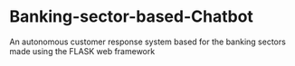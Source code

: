 # Banking-sector-based-Chatbot
An autonomous customer response system based for the banking sectors made using the FLASK web framework
